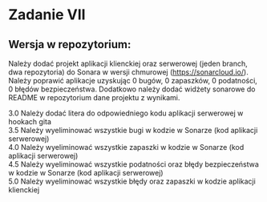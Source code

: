 # Zadanie VII

## Wersja w repozytorium:

Należy dodać projekt aplikacji klienckiej oraz serwerowej (jeden
branch, dwa repozytoria) do Sonara w wersji chmurowej
(https://sonarcloud.io/). Należy poprawić aplikacje uzyskując 0 bugów,
0 zapaszków, 0 podatności, 0 błędów bezpieczeństwa. Dodatkowo należy
dodać widżety sonarowe do README w repozytorium dane projektu z
wynikami.  

3.0 Należy dodać litera do odpowiedniego kodu aplikacji serwerowej w
hookach gita  
3.5 Należy wyeliminować wszystkie bugi w kodzie w Sonarze (kod
aplikacji serwerowej)  
4.0 Należy wyeliminować wszystkie zapaszki w kodzie w Sonarze (kod
aplikacji serwerowej)  
4.5 Należy wyeliminować wszystkie podatności oraz błędy bezpieczeństwa
w kodzie w Sonarze (kod aplikacji serwerowej)  
5.0 Należy wyeliminować wszystkie błędy oraz zapaszki w kodzie
aplikacji klienckiej